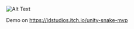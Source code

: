 ![Alt Text](https://img.itch.zone/aW1nLzEwOTEyODM2LnBuZw==/original/5b7wQS.png)

Demo on https://idstudios.itch.io/unity-snake-mvp
